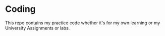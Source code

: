 # Coding
This repo contains my practice code whether it's for my own learning or my University Assignments or labs. 
